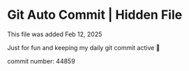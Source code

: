 # Git Auto Commit | Hidden File

This file was added Feb 12, 2025

Just for fun and keeping my daily git commit active 🤪

commit number: 44859
